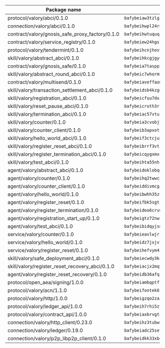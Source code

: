 | Package name                                                  | Package hash                                                  |
| ------------------------------------------------------------- | ------------------------------------------------------------- |
| protocol/valory/abci/0.1.0                                    | `bafybeiaw3tzlg3rkvnn5fcufblktmfwngmxugn4yo7pyjp76zz6aqtqcay` |
| connection/valory/abci/0.1.0                                  | `bafybeihwpl24rodaaacw5dpsmeazaaelm5j263fqderxm5xn7f5penm2bq` |
| contract/valory/gnosis_safe_proxy_factory/0.1.0               | `bafybeihwtuquqaimamkv26ucnyis4hc6lya34xwsx5n7hiksssnwfkekie` |
| contract/valory/service_registry/0.1.0                        | `bafybeiew24hgsjdasaqiikhulfa2rxgnh7pzpv2zzfwnsyfzbnrcj6dvjm` |
| protocol/valory/tendermint/0.1.0                              | `bafybeihcnjhovvyyfbkuw5sjyfx2lfd4soeocfqzxz54g67333m6nk5gxq` |
| skill/valory/abstract_abci/0.1.0                              | `bafybeihkcgjgyoleu6jgwhpffkzvflmybajlz5k2fkxhl3nngbbo6xzlsy` |
| contract/valory/gnosis_safe/0.1.0                             | `bafybeia7taspp5boe5235fdv5ejdix7fdhyy4kwp26qx2ng2oo3k7kk7iy` |
| skill/valory/abstract_round_abci/0.1.0                        | `bafybeic7whormha34vua7yvj4z7fcuodshm33ouxaj4nnlc6jeox6hzsge` |
| contract/valory/multisend/0.1.0                               | `bafybeiaveffaomsnmsc5hx62o77u7ilma6eipox7m5lrwa56737ektva3i` |
| skill/valory/transaction_settlement_abci/0.1.0                | `bafybeidsb4kzggef2yscrdgutm7oecvw5vqj4hlm7xk6uxycclixybb7zu` |
| skill/valory/registration_abci/0.1.0                          | `bafybeicfuu7dxic46eldeiz5wromvtsvcxowlyjd62ayxqsrf7ied7uw3m` |
| skill/valory/reset_pause_abci/0.1.0                           | `bafybeicruth3r5vey6lueygutvv27f2464z6goqnwegdoyd5vcrt3gpnty` |
| skill/valory/termination_abci/0.1.0                           | `bafybeiac57vturdcyub2nudcl3w2q7a43smb5e36e342wlbzgc6rteaupq` |
| skill/valory/counter/0.1.0                                    | `bafybeia3cvobjbvqfewxtfruu2yoefhv6x6s5jtkxpui6vatbym3otkumm` |
| skill/valory/counter_client/0.1.0                             | `bafybeib3apxotnry7gt6a5q2cesdobjlcb5bjqjuzwnp4f5naozbiyxvja` |
| skill/valory/hello_world_abci/0.1.0                           | `bafybeif3ctcjubidu3c7th4rw2cxdu3hoc3f5xu3m5yd6at6p6kplomyxa` |
| skill/valory/register_reset_abci/0.1.0                        | `bafybeibrrf3vtjnl7i7q6wrmrlz3ip7qw3gswelhhxkoyskxvewu2i2qlq` |
| skill/valory/register_termination_abci/0.1.0                  | `bafybeicqygxmxn5a2gyrfvkeyutdklqcgy4u4f5wa2jjnnemiqphvffjfe` |
| skill/valory/test_abci/0.1.0                                  | `bafybeihta55nhrntnmj6dh3toeerubuf3e233ntrxxpeinovu2w324pkue` |
| agent/valory/abstract_abci/0.1.0                              | `bafybeidoklobqgrb47oxxqnnkgadhgmg6qzusoy4gtyharj7sfsqe7ge3u` |
| agent/valory/counter/0.1.0                                    | `bafybeihq2twwcbdwc5mayl7bpzexq64aml2heznfszsaxoojzyzqttloq4` |
| agent/valory/counter_client/0.1.0                             | `bafybeiddivmcgauqdsbiedeenckltzyaukmyi3e4ccxp4cssqlqyadffwe` |
| agent/valory/hello_world/0.1.0                                | `bafybeibwhh35zhyapxygw2hn5w4dc55z6vl6r3hqvyad5ooxqij2cgb33i` |
| agent/valory/register_reset/0.1.0                             | `bafybeifbk5sgtzpaome4acqpyozi6urex7ggp5brr3follp3onysvy7oki` |
| agent/valory/register_termination/0.1.0                       | `bafybeideo6crvmvhgsoe5v4unyjz3woteyxziwovwsluqvomhnn6apetvu` |
| agent/valory/registration_start_up/0.1.0                      | `bafybeigtz72nwxwhiouupxhnheiqhjfrpnkz7sgrfso224jqzpwoyiw5aa` |
| agent/valory/test_abci/0.1.0                                  | `bafybeibidqyjsm6e5now2lll7ufrbzeza3xnugup4cg637kdvbrzfcn53y` |
| service/valory/counter/0.1.0                                  | `bafybeieavlwjrtbj43miapopwqtq7ztxv2opg7y6o23qz3zbchishnrory` |
| service/valory/hello_world/0.1.0                              | `bafybeidz7jxjv7kc7k7our5zn6f77a3rgujspuhos3ubiqt4txz3uy2y6y` |
| service/valory/register_reset/0.1.0                           | `bafybeihefvym43ou7spacohraegswnlh55a5heqkll2lzjbppzyqmiv7kq` |
| skill/valory/safe_deployment_abci/0.1.0                       | `bafybeiecwdy3k4yi5s2av4vvwvh2clwmes4ytaoclu72q3h2pbk7ikj4mi` |
| skill/valory/register_reset_recovery_abci/0.1.0               | `bafybeiacjx2mqb55fsabt744ok7mpuzd63ughy5pv7udp7th6zm3ovlxby` |
| agent/valory/register_reset_recovery/0.1.0                    | `bafybeidb36afq27m2rsuebqjix3btzsvi5ymzzl3zyiyhqslcxb6ihokti` |
| protocol/open_aea/signing/1.0.0                               | `bafybeiambqptflge33eemdhis2whik67hjplfnqwieoa6wblzlaf7vuo44` |
| protocol/valory/acn/1.1.0                                     | `bafybeifontek6tvaecatoauiule3j3id6xoktpjubvuqi3h2jkzqg7zh7a` |
| protocol/valory/http/1.0.0                                    | `bafybeigzqo2zaakcjtzzsm6dh4x73v72xg6ctk6muyp5uq5ueb7y34fbxy` |
| protocol/valory/ledger_api/1.0.0                              | `bafybeih7rhi5zvfvwakx5ifgxsz2cfipeecsh7bm3gnudjxtvhrygpcftq` |
| protocol/valory/contract_api/1.0.0                            | `bafybeiaxbrvgtbdrh4lslskuxyp4awyr4whcx3nqq5yrr6vimzsxg5dy64` |
| connection/valory/http_client/0.23.0                          | `bafybeihz3tubwado7j3wlivndzzuj3c6fdsp4ra5r3nqixn3ufawzo3wii` |
| connection/valory/ledger/0.19.0                               | `bafybeiadc25se7dgnn4mufztwpzdono4xsfs45qknzdqyi3gckn6ccuv44` |
| connection/valory/p2p_libp2p_client/0.1.0                     | `bafybeidkk33xbga54szmitk6uwsi3ef56hbbdbuasltqtiyki34hgfpnxa` |
